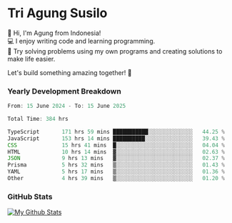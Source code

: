 # Tri Agung Susilo

👋 Hi, I'm Agung from Indonesia!<br>
💻 I enjoy writing code and learning programming.<br>
🧠 Try solving problems using my own programs and creating solutions to make life easier.

Let's build something amazing together! 🚀

### Yearly Development Breakdown

<!--START_SECTION:waka-->

```TypeScript JavaScript PHP
From: 15 June 2024 - To: 15 June 2025

Total Time: 384 hrs

TypeScript       171 hrs 59 mins ███████████░░░░░░░░░░░░░░   44.25 %
JavaScript       153 hrs 14 mins ██████████░░░░░░░░░░░░░░░   39.43 %
CSS              15 hrs 41 mins  █░░░░░░░░░░░░░░░░░░░░░░░░   04.04 %
HTML             10 hrs 14 mins  ▓░░░░░░░░░░░░░░░░░░░░░░░░   02.63 %
JSON             9 hrs 13 mins   ▓░░░░░░░░░░░░░░░░░░░░░░░░   02.37 %
Prisma           5 hrs 32 mins   ▒░░░░░░░░░░░░░░░░░░░░░░░░   01.43 %
YAML             5 hrs 17 mins   ▒░░░░░░░░░░░░░░░░░░░░░░░░   01.36 %
Other            4 hrs 39 mins   ▒░░░░░░░░░░░░░░░░░░░░░░░░   01.20 %
```

<!--END_SECTION:waka-->

### GitHub Stats

[![My Github Stats](https://github-readme-stats.vercel.app/api?username=triagung128&show_icons=true&hide=contribs,issues&count_private=true&theme=tokyonight)](https://github.com/triagung128)

<!-- [![Top Langs](https://github-readme-stats.vercel.app/api/top-langs/?username=triagung128&layout=compact)](https://github.com/triagung128) -->
